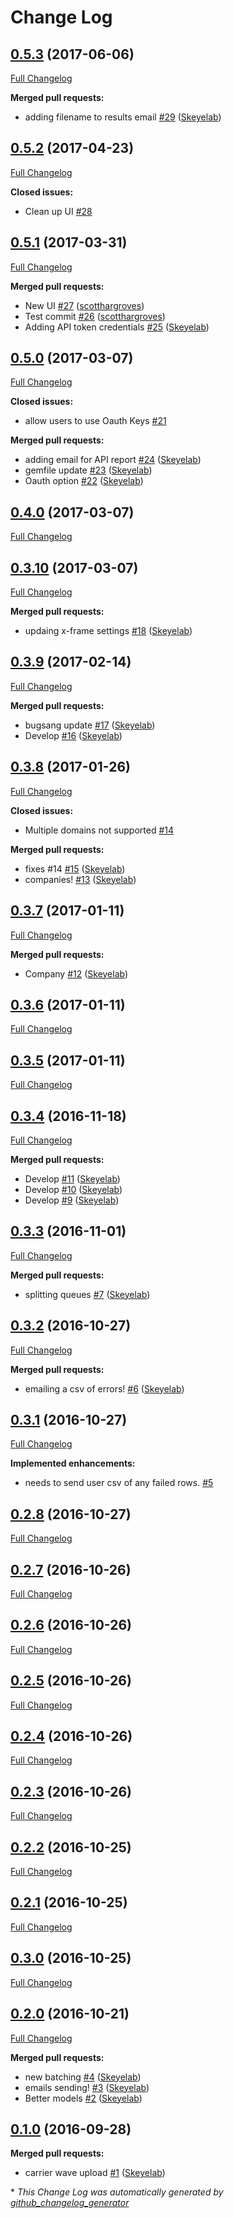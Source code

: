 # Change Log

## [0.5.3](https://github.com/desklabs/desk-uploader/tree/0.5.3) (2017-06-06)
[Full Changelog](https://github.com/desklabs/desk-uploader/compare/0.5.2...0.5.3)

**Merged pull requests:**

- adding filename to results email [\#29](https://github.com/desklabs/desk-uploader/pull/29) ([Skeyelab](https://github.com/Skeyelab))

## [0.5.2](https://github.com/desklabs/desk-uploader/tree/0.5.2) (2017-04-23)
[Full Changelog](https://github.com/desklabs/desk-uploader/compare/0.5.1...0.5.2)

**Closed issues:**

- Clean up UI [\#28](https://github.com/desklabs/desk-uploader/issues/28)

## [0.5.1](https://github.com/desklabs/desk-uploader/tree/0.5.1) (2017-03-31)
[Full Changelog](https://github.com/desklabs/desk-uploader/compare/0.5.0...0.5.1)

**Merged pull requests:**

- New UI [\#27](https://github.com/desklabs/desk-uploader/pull/27) ([scotthargroves](https://github.com/scotthargroves))
- Test commit [\#26](https://github.com/desklabs/desk-uploader/pull/26) ([scotthargroves](https://github.com/scotthargroves))
- Adding API token credentials [\#25](https://github.com/desklabs/desk-uploader/pull/25) ([Skeyelab](https://github.com/Skeyelab))

## [0.5.0](https://github.com/desklabs/desk-uploader/tree/0.5.0) (2017-03-07)
[Full Changelog](https://github.com/desklabs/desk-uploader/compare/0.4.0...0.5.0)

**Closed issues:**

- allow users to use Oauth Keys [\#21](https://github.com/desklabs/desk-uploader/issues/21)

**Merged pull requests:**

- adding email for API report [\#24](https://github.com/desklabs/desk-uploader/pull/24) ([Skeyelab](https://github.com/Skeyelab))
- gemfile update [\#23](https://github.com/desklabs/desk-uploader/pull/23) ([Skeyelab](https://github.com/Skeyelab))
- Oauth option [\#22](https://github.com/desklabs/desk-uploader/pull/22) ([Skeyelab](https://github.com/Skeyelab))

## [0.4.0](https://github.com/desklabs/desk-uploader/tree/0.4.0) (2017-03-07)
[Full Changelog](https://github.com/desklabs/desk-uploader/compare/0.3.10...0.4.0)

## [0.3.10](https://github.com/desklabs/desk-uploader/tree/0.3.10) (2017-03-07)
[Full Changelog](https://github.com/desklabs/desk-uploader/compare/0.3.9...0.3.10)

**Merged pull requests:**

- updaing x-frame settings [\#18](https://github.com/desklabs/desk-uploader/pull/18) ([Skeyelab](https://github.com/Skeyelab))

## [0.3.9](https://github.com/desklabs/desk-uploader/tree/0.3.9) (2017-02-14)
[Full Changelog](https://github.com/desklabs/desk-uploader/compare/0.3.8...0.3.9)

**Merged pull requests:**

- bugsang update [\#17](https://github.com/desklabs/desk-uploader/pull/17) ([Skeyelab](https://github.com/Skeyelab))
- Develop [\#16](https://github.com/desklabs/desk-uploader/pull/16) ([Skeyelab](https://github.com/Skeyelab))

## [0.3.8](https://github.com/desklabs/desk-uploader/tree/0.3.8) (2017-01-26)
[Full Changelog](https://github.com/desklabs/desk-uploader/compare/0.3.7...0.3.8)

**Closed issues:**

- Multiple domains not supported [\#14](https://github.com/desklabs/desk-uploader/issues/14)

**Merged pull requests:**

- fixes \#14 [\#15](https://github.com/desklabs/desk-uploader/pull/15) ([Skeyelab](https://github.com/Skeyelab))
- companies! [\#13](https://github.com/desklabs/desk-uploader/pull/13) ([Skeyelab](https://github.com/Skeyelab))

## [0.3.7](https://github.com/desklabs/desk-uploader/tree/0.3.7) (2017-01-11)
[Full Changelog](https://github.com/desklabs/desk-uploader/compare/0.3.6...0.3.7)

**Merged pull requests:**

- Company [\#12](https://github.com/desklabs/desk-uploader/pull/12) ([Skeyelab](https://github.com/Skeyelab))

## [0.3.6](https://github.com/desklabs/desk-uploader/tree/0.3.6) (2017-01-11)
[Full Changelog](https://github.com/desklabs/desk-uploader/compare/0.3.5...0.3.6)

## [0.3.5](https://github.com/desklabs/desk-uploader/tree/0.3.5) (2017-01-11)
[Full Changelog](https://github.com/desklabs/desk-uploader/compare/0.3.4...0.3.5)

## [0.3.4](https://github.com/desklabs/desk-uploader/tree/0.3.4) (2016-11-18)
[Full Changelog](https://github.com/desklabs/desk-uploader/compare/0.3.3...0.3.4)

**Merged pull requests:**

- Develop [\#11](https://github.com/desklabs/desk-uploader/pull/11) ([Skeyelab](https://github.com/Skeyelab))
- Develop [\#10](https://github.com/desklabs/desk-uploader/pull/10) ([Skeyelab](https://github.com/Skeyelab))
- Develop [\#9](https://github.com/desklabs/desk-uploader/pull/9) ([Skeyelab](https://github.com/Skeyelab))

## [0.3.3](https://github.com/desklabs/desk-uploader/tree/0.3.3) (2016-11-01)
[Full Changelog](https://github.com/desklabs/desk-uploader/compare/0.3.2...0.3.3)

**Merged pull requests:**

- splitting queues [\#7](https://github.com/desklabs/desk-uploader/pull/7) ([Skeyelab](https://github.com/Skeyelab))

## [0.3.2](https://github.com/desklabs/desk-uploader/tree/0.3.2) (2016-10-27)
[Full Changelog](https://github.com/desklabs/desk-uploader/compare/0.3.1...0.3.2)

**Merged pull requests:**

- emailing a csv of errors! [\#6](https://github.com/desklabs/desk-uploader/pull/6) ([Skeyelab](https://github.com/Skeyelab))

## [0.3.1](https://github.com/desklabs/desk-uploader/tree/0.3.1) (2016-10-27)
[Full Changelog](https://github.com/desklabs/desk-uploader/compare/0.2.8...0.3.1)

**Implemented enhancements:**

- needs to send user csv of any failed rows. [\#5](https://github.com/desklabs/desk-uploader/issues/5)

## [0.2.8](https://github.com/desklabs/desk-uploader/tree/0.2.8) (2016-10-27)
[Full Changelog](https://github.com/desklabs/desk-uploader/compare/0.2.7...0.2.8)

## [0.2.7](https://github.com/desklabs/desk-uploader/tree/0.2.7) (2016-10-26)
[Full Changelog](https://github.com/desklabs/desk-uploader/compare/0.2.6...0.2.7)

## [0.2.6](https://github.com/desklabs/desk-uploader/tree/0.2.6) (2016-10-26)
[Full Changelog](https://github.com/desklabs/desk-uploader/compare/0.2.5...0.2.6)

## [0.2.5](https://github.com/desklabs/desk-uploader/tree/0.2.5) (2016-10-26)
[Full Changelog](https://github.com/desklabs/desk-uploader/compare/0.2.4...0.2.5)

## [0.2.4](https://github.com/desklabs/desk-uploader/tree/0.2.4) (2016-10-26)
[Full Changelog](https://github.com/desklabs/desk-uploader/compare/0.2.3...0.2.4)

## [0.2.3](https://github.com/desklabs/desk-uploader/tree/0.2.3) (2016-10-26)
[Full Changelog](https://github.com/desklabs/desk-uploader/compare/0.2.2...0.2.3)

## [0.2.2](https://github.com/desklabs/desk-uploader/tree/0.2.2) (2016-10-25)
[Full Changelog](https://github.com/desklabs/desk-uploader/compare/0.2.1...0.2.2)

## [0.2.1](https://github.com/desklabs/desk-uploader/tree/0.2.1) (2016-10-25)
[Full Changelog](https://github.com/desklabs/desk-uploader/compare/0.3.0...0.2.1)

## [0.3.0](https://github.com/desklabs/desk-uploader/tree/0.3.0) (2016-10-25)
[Full Changelog](https://github.com/desklabs/desk-uploader/compare/0.2.0...0.3.0)

## [0.2.0](https://github.com/desklabs/desk-uploader/tree/0.2.0) (2016-10-21)
[Full Changelog](https://github.com/desklabs/desk-uploader/compare/0.1.0...0.2.0)

**Merged pull requests:**

- new batching [\#4](https://github.com/desklabs/desk-uploader/pull/4) ([Skeyelab](https://github.com/Skeyelab))
- emails sending! [\#3](https://github.com/desklabs/desk-uploader/pull/3) ([Skeyelab](https://github.com/Skeyelab))
- Better models [\#2](https://github.com/desklabs/desk-uploader/pull/2) ([Skeyelab](https://github.com/Skeyelab))

## [0.1.0](https://github.com/desklabs/desk-uploader/tree/0.1.0) (2016-09-28)
**Merged pull requests:**

- carrier wave upload [\#1](https://github.com/desklabs/desk-uploader/pull/1) ([Skeyelab](https://github.com/Skeyelab))



\* *This Change Log was automatically generated by [github_changelog_generator](https://github.com/skywinder/Github-Changelog-Generator)*